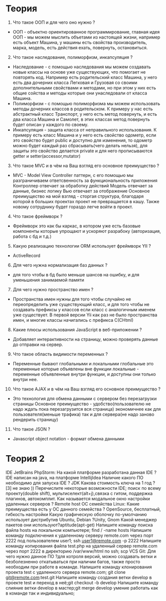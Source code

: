 # Теория
1) Что такое ООП и для чего оно нужно ?
- ООП - объектно ориентированное программирование, главная идея ООП - мы можем мыслить объетами из настоящей
жизни, например есть объект Машина, у машины есть свойства производитель, марка, модель, есть действия ехать, повернуть, остановиться.

2) Что такое наследование, полиморфизм, инкапсуляция ?
- Наследование - с помощью наследования мы можем создавать новые классы на основе уже существующих,
что помогает не повторять код. Например есть родительский класс Машина, у него есть два дочерних класса
Легковая и Грузовая со своими дополнительными свойствами и методами, но при этом у них есть общие сойства и
методы которые они унаследовали от класса Машина.
- Полиморфизм - с помощью полиморфизма мы можем использовать методы дочерних классов в родительском.
К примеру у нас есть абстрактный класс Транспорт, у него есть метод повернуть, и есть два класса
Машина и Самолет, в этих классах метод повернуть будет описан у каждого по своему.
- Инкапсуляция - защита класса от неправильного использования. К примеру есть класс Машина и у него есть
свойство одометр, если это свойство будет public и доступно для изменения, то одометр можно будет
каждый раз сбрасывать(чего делать нельзя), для защиты это свойство делается private и для него
прописываются getter и setter(accessor,mutator)

3) Что такое MVC и в чём на Ваш взгляд его основное преимущество ?
- MVC - Model View Controller паттерн, с его помощью мы разграничиваем ответсвенность за функциональность приложения
Контроллер отвечает за обработку действий
Модель отвечает за данные, бизнес логику
Вью отвечает за отображение
Основное преимущество на мой взгляд - сторгая структура, благодаря которой в больших проектах проект не
превращается в кашу. Также новому сотруднику будет гораздо легче войти в проект.

4) Что такое фреймворк ?
- Фреймворк это как бы каркас, в котором уже есть базовые компоненты которые упрощают и ускоряют разрабоку
(авторизация, работа с бд и т.д.)

5) Какую реализацию технологии ORM использует фреймворк YII ?
- ActiveRecord

6) Для чего нужна нормализация баз данных ?
- для того чтобы в бд было меньше шансов на ошибку, и для уменьшения занимаемой памяти

7) Для чего нужно пространство имен ?
- Пространства имен нужны для того чтобы случайно не переопределить уже существующий класс, и для того чтобы 
не создавать префиксы у классов если класс с аналогичным именем уже существует. В первой версии Yii как раз не было пространства имен, и многие классы начигались с префикcа C(CHtml)

8) Какие плюсы использования JavaScript в веб-приложении ?
- Добавляет интерактивности на страницу, можно проверять данные до отправки на сервер.

9) Что такое область видимости переменных ?
- Переменные бывают глобальными и локальными
глобальные это переменные которые объявлены вне функции
локальные - переменные объявленные внутри функции, и доступны они только внутри нее.

10) Что такое AJAX и в чём на Ваш взгляд его основное преимущество ?
- Это технология для обмена данными с сервером без перезагрузки страницы
Основное преимущество - удобство(пользователю не надо ждать пока перезагрузится вся страница) 
экономичнее как для пользователя(меньше трафика) так и для сервера(не надо заново рендерить страницу)

11) Что такое JSON ?
- Javascript object notation - формат обмена данными

# Теория 2
IDE JetBrains PhpStorm:
На какой платформе разработана данная IDE ? IDE написан на java, на платформе IntellijIdea
Наличие какого ПО необходимо для запуска IDE ? JDK
Какова стоимость ключа на 1 год ? [3] не знаю ))
Перечислите некоторые возможности IDE; поиск по всему проекту(double shift), мультиселект(alt+j),связка с
гитом, поддержка плагинов, автокомплит.
Как называется модальное окно настройки удаленных серверов ? Remote host
ОС семейства Linux:
Какие преимущества есть у ОС данного семейства ? OpenSource, бесплатный, гибкость настройки
Какую графическую оболочку по-умолчанию использует дистрибутив Ubuntu, Debian ?Unity, Gnom
Какой менеджер пакетов они используют?aptitude(apt-get)
Напишите команду поиска файла hosts на локальном компьютере; find / -name hosts
Напишите команду подключения к удаленному серверу remote.com через порт 2222 под пользователем user1; 
ssh user1@remote.com -p 2222
Напишите команду копирования файла test.php на удаленный сервер remote.com через порт 2222 в директорию /var/www/html по ssh; scp
VCS Git:
Для чего нужно данное ПО ?для котроля версий, можно создавать ветки и безболезненно откатываться
при наличии багов, также просто необходим при работе в команде.
Напишите команду клонирования проекта test с удаленного сервера remote.com; 
git clone git@remote.com:test.git
Напишите команду создания ветки develop в проекте test и переход в неё;git checkout -b develop
Напишите команду слияние ветки develop в мастер;git merge develop
умение работать как в команде так и индивидуально;
